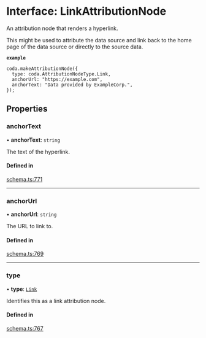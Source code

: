 # Interface: LinkAttributionNode

An attribution node that renders a hyperlink.

This might be used to attribute the data source and link back to the home page
of the data source or directly to the source data.

**`example`**
```
coda.makeAttributionNode({
  type: coda.AttributionNodeType.Link,
  anchorUrl: "https://example.com",
  anchorText: "Data provided by ExampleCorp.",
});
```

## Properties

### anchorText

• **anchorText**: `string`

The text of the hyperlink.

#### Defined in

[schema.ts:771](https://github.com/coda/packs-sdk/blob/main/schema.ts#L771)

___

### anchorUrl

• **anchorUrl**: `string`

The URL to link to.

#### Defined in

[schema.ts:769](https://github.com/coda/packs-sdk/blob/main/schema.ts#L769)

___

### type

• **type**: [`Link`](../enums/AttributionNodeType.md#link)

Identifies this as a link attribution node.

#### Defined in

[schema.ts:767](https://github.com/coda/packs-sdk/blob/main/schema.ts#L767)
